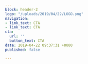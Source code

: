 ```yaml
---
block: header-2
logo: "/uploads/2019/04/22/LOGO.png"
navigation:
- link_text: CTA
- link_text: CTA
cta:
  url: ''
  button_text: CTA
date: 2019-04-22 09:37:31 +0000
published: false

---
```

